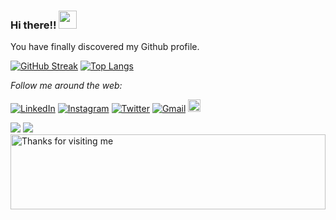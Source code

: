 ### Hi there!! <img src="https://github.com/TheDudeThatCode/TheDudeThatCode/blob/master/Assets/Hi.gif" width="29px"> 

You have finally discovered my Github profile.
<!--
**itskhushis1/itskhushis1** is a ✨ _special_ ✨ repository because its `README.md` (this file) appears on your GitHub profile.

Here are some ideas to get you started:

- 🔭 I’m currently working on ...
- 🌱 I’m currently learning ...
- 👯 I’m looking to collaborate on ...
- 🤔 I’m looking for help with ...
- 💬 Ask me about ...
- 📫 How to reach me: ...
- 😄 Pronouns: ...
- ⚡ Fun fact: ...
-->
[![GitHub Streak](http://github-readme-streak-stats.herokuapp.com?user=itskhushis1&theme=radical&hide_border=true)](https://git.io/streak-stats)
[![Top Langs](https://github-readme-stats.vercel.app/api/top-langs/?username=itskhushis1&layout=compact&theme=radical&hide_border=true)](https://github.com/itskhushis1) 


<i>Follow me around the web:</i><br>

<a href="https://www.linkedin.com/in/khushis23/" target="_blank"><img src="https://img.shields.io/badge/LinkedIn-%230077B5.svg?&style=flat-square&logo=linkedin&logoColor=white" alt="LinkedIn"></a>
<a href="https://www.instagram.com/khussshiiee/" target="_blank"><img src="https://img.shields.io/badge/Instagram-%23E4405F.svg?&style=flat-square&logo=instagram&logoColor=white" alt="Instagram"></a>
<a href="https://twitter.com/itskhushis1" target="_blank"><img src="https://img.shields.io/badge/Twitter-%231DA1F2.svg?&style=flat-square&logo=twitter&logoColor=white" alt="Twitter"></a>
<a href="mailto:khushisharma1283@gmail.com" target="_blank"><img src="https://img.shields.io/badge/Gmail-c14438?style=flat-square&logo=Gmail&logoColor=white" alt="Gmail"></a>
<a href="https://stackoverflow.com/users/15394369/khushi-sharma" target="_blank"><img src="https://img.shields.io/badge/stackoverflow-%23F28032.svg?&style=for-the-badge&logo=stackoverflow&logoColor=white" img height="20" alt="stackoverflow" style="margin-bottom: 2px;" /></a>  
</div>

![](https://komarev.com/ghpvc/?username=itskhushis1&color=brightgreen) ![](https://visitor-badge.glitch.me/badge?page_id=itskhushis1.itskhushis1)
<img height="120" alt="Thanks for visiting me" width="100%" src="https://raw.githubusercontent.com/BrunnerLivio/brunnerlivio/master/images/marquee.svg" />
